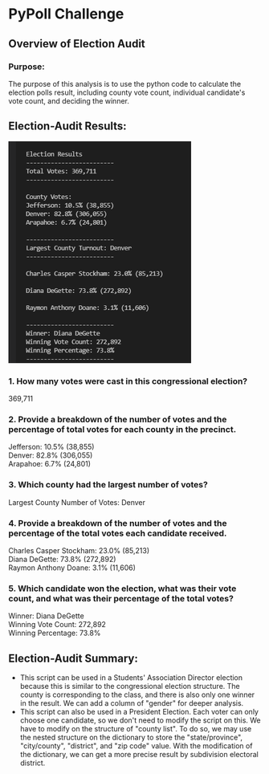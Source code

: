 # PyPoll Challenge

## Overview of Election Audit

### Purpose:
The purpose of this analysis is to use the python code to calculate the election polls result, including county vote count, individual candidate's vote count, and deciding the winner. 

## Election-Audit Results:
![GITHUB](https://github.com/seafishleo/HW/blob/master/HW3/1.png)

### 1. How many votes were cast in this congressional election?
369,711

### 2. Provide a breakdown of the number of votes and the percentage of total votes for each county in the precinct.
Jefferson: 10.5% (38,855)  
Denver: 82.8% (306,055)  
Arapahoe: 6.7% (24,801)

### 3. Which county had the largest number of votes?
Largest County Number of Votes: Denver

### 4. Provide a breakdown of the number of votes and the percentage of the total votes each candidate received.
Charles Casper Stockham: 23.0% (85,213)  
Diana DeGette: 73.8% (272,892)  
Raymon Anthony Doane: 3.1% (11,606)

### 5. Which candidate won the election, what was their vote count, and what was their percentage of the total votes?
Winner: Diana DeGette  
Winning Vote Count: 272,892  
Winning Percentage: 73.8%

## Election-Audit Summary:
- This script can be used in a Students' Association Director election because this is similar to the congressional election structure. The county is corresponding to the class, and there is also only one winner in the result. We can add a column of "gender" for deeper analysis.
- This script can also be used in a President Election. Each voter can only choose one candidate, so we don't need to modify the script on this. We have to modify on the structure of "county list". To do so, we may use the nested structure on the dictionary to store the "state/province", "city/county", "district", and "zip code" value. With the modification of the dictionary, we can get a more precise result by subdivision electoral district.





